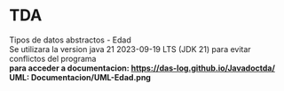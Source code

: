 # TDA
Tipos de datos abstractos - Edad <br>
Se utilizara la version java 21 2023-09-19 LTS (JDK 21) para evitar conflictos del programa <br>
<strong> para acceder a documentacion: <strong> https://das-log.github.io/Javadoctda/
UML: Documentacion/UML-Edad.png
